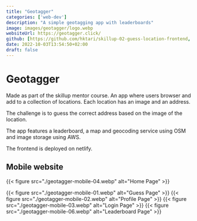 ```yaml
---
title: "Geotagger"
categories: ['web-dev']
description: "A simple geotagging app with leaderboards"
image: images/geotagger/logo.webp
websiteUrl: https://geotagger.click/
github: [https://github.com/hktari/skillup-02-guess-location-frontend, https://github.com/hktari/skillup-02-guess-location-backend]
date: 2022-10-03T13:54:50+02:00
draft: false
---
```


# Geotagger
Made as part of the skillup mentor course. An app where users browser and add to a collection of locations. Each location has an image and an address.

The challenge is to guess the correct address based on the image of the location.


The app features a leaderboard, a map and geocoding service using OSM and image storage using AWS.

The frontend is deployed on netlify.


## Mobile website

{{< figure src="./geotagger-mobile-04.webp" alt="Home Page" >}}

{{< figure src="./geotagger-mobile-01.webp" alt="Guess Page" >}}
{{< figure src="./geotagger-mobile-02.webp" alt="Profile Page" >}}
{{< figure src="./geotagger-mobile-03.webp" alt="Login Page" >}}
{{< figure src="./geotagger-mobile-06.webp" alt="Leaderboard Page" >}}



